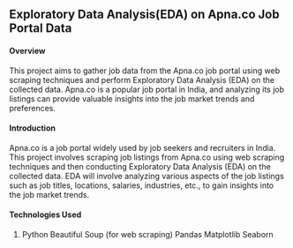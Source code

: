 ## Exploratory Data Analysis(EDA) on Apna.co Job Portal Data
#### Overview
This project aims to gather job data from the Apna.co job portal using web scraping techniques and perform Exploratory Data Analysis (EDA) on the collected data. Apna.co is a popular job portal in India, and analyzing its job listings can provide valuable insights into the job market trends and preferences.

#### Introduction
Apna.co is a job portal widely used by job seekers and recruiters in India. This project involves scraping job listings from Apna.co using web scraping techniques and then conducting Exploratory Data Analysis (EDA) on the collected data. EDA will involve analyzing various aspects of the job listings such as job titles, locations, salaries, industries, etc., to gain insights into the job market trends.

#### Technologies Used
1. Python
Beautiful Soup (for web scraping)
Pandas
Matplotlib
Seaborn

